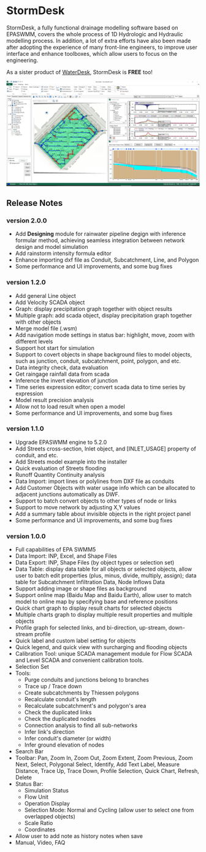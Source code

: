 # StormDesk

StormDesk, a fully functional drainage modelling software based on EPASWMM, covers the whole process of 1D Hydrologic and Hydraulic modelling process. In addition, a lot of extra efforts have also been made after adopting the experience of many front-line engineers, to improve user interface and enhance toolboxes, which allow users to focus on the engineering.

As a sister product of [WaterDesk](https://github.com/WaterDesk/WaterDesk-WS), StormDesk is <b>FREE</b> too!

![StormDesk](./images/StormDesk_01.png)

## Release Notes

### version 2.0.0

- Add <b>Designing</b> module for rainwater pipeline degign with inference formular method, achieving seamless integration between network design and model simulation
- Add rainstorm intensity formula editor
- Enhance importing dxf file as Conduit, Subcatchment, Line, and Polygon
- Some performance and UI improvements, and some bug fixes

### version 1.2.0

- Add general Line object
- Add Velocity SCADA object
- Graph: display precipitation graph together with object results
- Multiple graph: add scada object, display precipitation graph together with other objects
- Merge model file (.wsm)
- Add navigation mode settings in status bar: highlight, move, zoom with different levels
- Support hot start for simulation
- Support to covert objects in shape background files to model objects, such as junction, conduit, subcatchment, point, polygon, and etc.
- Data integrity check, data evaluation
- Get raingage rainfall data from scada
- Inference the invert elevation of junction
- Time series expression editor; convert scada data to time series by expression
- Model result precision analysis
- Allow not to load result when open a model
- Some performance and UI improvements, and some bug fixes

### version 1.1.0

- Upgrade EPASWMM engine to 5.2.0
- Add Streets cross-section, Inlet object, and [INLET_USAGE] property of conduit, and etc.
- Add Streets model example into the installer
- Quick evaluation of Streets flooding
- Runoff Quantity Continuity analysis
- Data Import: import lines or polylines from DXF file as conduits
- Add Customer Objects with water usage info which can be allocated to adjacent junctions automatically as DWF.
- Support to batch convert objects to other types of node or links
- Support to move network by adjusting X,Y values
- Add a summary table about invisible objects in the right project panel
- Some performance and UI improvements, and some bug fixes

### version 1.0.0

- Full capabilities of EPA SWMM5
- Data Import: INP, Excel, and Shape Files
- Data Export: INP, Shape Files (by object types or selection set)
- Data Table: display data table for all objects or selected objects, allow user to batch edit properties (plus, minus, divide, multiply, assign); data table for Subcatchment Infiltration Data, Node Inflows Data
- Support adding image or shape files as background
- Support online map (Baidu Map and Baidu Earth), allow user to match model to online map by specifying base and reference positions
- Quick chart graph to display result charts for selected objects
- Multiple charts graph to display multiple result properties and multiple objects
- Profile graph for selected links, and bi-direction, up-stream, down-stream profile
- Quick label and custom label setting for objects
- Quick legend, and quick view with surcharging and flooding objects
- Calibration Tool: unique SCADA management module for Flow SCADA and Level SCADA and convenient calibration tools.
- Selection Set
- Tools:
  - Purge conduits and junctions belong to branches
  - Trace up / Trace down
  - Create subcatchments by Thiessen polygons
  - Recalculate conduit's length
  - Recalculate subcatchment's and polygon's area
  - Check the duplicated links
  - Check the duplicated nodes
  - Connection analysis to find all sub-networks
  - Infer link's direction
  - Infer conduit's diameter (or width)
  - Infer ground elevation of nodes
- Search Bar
- Toolbar: Pan, Zoom In, Zoom Out, Zoom Extent, Zoom Previous, Zoom Next, Select, Polygonal Select, Identify, Add Text Label, Measure Distance, Trace Up, Trace Down, Profile Selection, Quick Chart, Refresh, Delete
- Status Bar:
  - Simulation Status
  - Flow Unit
  - Operation Display
  - Selection Mode: Normal and Cycling (allow user to select one from overlapped objects)
  - Scale Ratio
  - Coordinates
- Allow user to add note as history notes when save
- Manual, Video, FAQ
